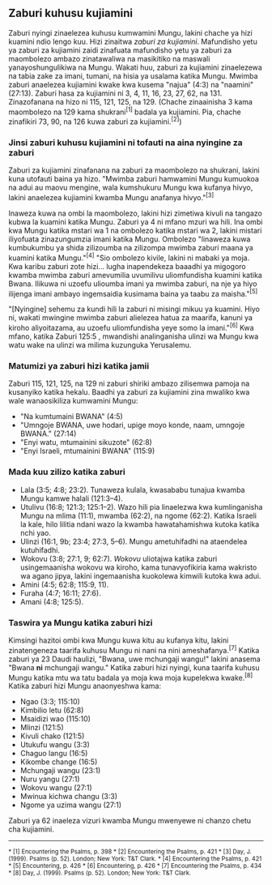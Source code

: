 ## Zaburi kuhusu kujiamini

Zaburi nyingi zinaelezea kuhusu kumwamini Mungu, lakini chache ya hizi kuamini ndio lengo kuu. Hizi zinaitwa _zaburi za kujiamini_. Mafundisho yetu ya zaburi za kujiamini zaidi zinafuata mafundisho yetu ya zaburi za maombolezo ambazo zinatawaliwa na masikitiko na maswali yanayoshungulikiwa na Mungu. Wakati huu, zaburi za kujiamini zinaelezewa na tabia zake za imani, tumani, na hisia ya usalama katika Mungu. Mwimba zaburi anaelezea kujiamini kwake kwa kusema "najua" (4:3) na "naamini" (27:13). Zaburi hasa za kujiamini ni 3, 4, 11, 16, 23, 27, 62, na 131. Zinazofanana na hizo ni 115, 121, 125, na 129. (Chache zinaainisha 3 kama maombolezo na 129 kama shukrani<sup>[1]</sup> badala ya kujiamini. Pia, chache zinafikiri 73, 90, na 126 kuwa zaburi za kujiamini.<sup>[2]</sup>)

### Jinsi zaburi kuhusu kujiamini ni tofauti na aina nyingine za zaburi

Zaburi za kujiamini zinafanana na zaburi za maombolezo na shukrani, lakini kuna utofauti baina ya hizo. "Mwimba zaburi hamwamini Mungu kumuokoa na adui au maovu mengine, wala kumshukuru Mungu kwa kufanya hivyo, lakini anaelezea kujiamini kwamba Mungu anafanya hivyo."<sup>[3]</sup>

Inaweza kuwa na ombi la maombolezo, lakini hizi zimetiwa kivuli na tangazo kubwa la kuamini katika Mungu. Zaburi ya 4 ni mfano mzuri wa hili. Ina ombi kwa Mungu katika mstari wa 1 na ombolezo katika mstari wa 2, lakini mistari iliyofuata zinazungumzia imani katika Mungu. Ombolezo "linaweza kuwa kumbukumbu ya shida zilizoumba na zilizompa mwimba zaburi maana ya kuamini katika Mungu."<sup>[4]</sup> "Sio ombolezo kivile, lakini ni mabaki ya moja. Kwa karibu zaburi zote hizi... lugha inapendekeza baaadhi ya migogoro kwamba mwimba zaburi amevumilia uvumilivu uliomfundisha kuamini katika Bwana. Ilikuwa ni uzoefu ulioumba imani ya mwimba zaburi, na nje ya hiyo ilijenga imani ambayo ingemsaidia kusimama baina ya taabu za maisha."<sup>[5]</sup>

"[Nyingine] sehemu za kundi hili la zaburi ni misingi mikuu ya kuamini. Hiyo ni, wakati mwingine mwimba zaburi alielezea hatua za maarifa, kanuni ya kiroho aliyoitazama, au uzoefu uliomfundisha yeye somo la imani."<sup>[6]</sup> Kwa mfano, katika Zaburi 125:5 , mwandishi analinganisha ulinzi wa Mungu kwa watu wake na ulinzi wa milima kuzunguka Yerusalemu.

### Matumizi ya zaburi hizi katika jamii

Zaburi 115, 121, 125, na 129 ni zaburi shiriki ambazo zilisemwa pamoja na kusanyiko katika hekalu. Baadhi ya zaburi za kujiamini zina mwaliko kwa wale wanaosikiliza kumwamini Mungu:

- "Na kumtumaini BWANA" (4:5)
- "Umngoje BWANA, uwe hodari, upige moyo konde, naam, umngoje BWANA." (27:14)
- "Enyi watu, mtumainini sikuzote" (62:8)
- "Enyi Israeli, mtumainini BWANA" (115:9)

### Mada kuu zilizo katika zaburi

- Lala (3:5; 4:8; 23:2). Tunaweza kulala, kwasababu tunajua kwamba Mungu kamwe halali (121:3–4).
- Utulivu (16:8; 121:3; 125:1–2). Wazo hili pia linaelezwa kwa kumlinganisha Mungu na mlima (11:1), mwamba (62:2), na ngome (62:2). Katika Israeli la kale, hilo lilitia ndani wazo la kwamba hawatahamishwa kutoka katika nchi yao.
- Ulinzi (16:1, 9b; 23:4; 27:3, 5–6). Mungu ametuhifadhi na ataendelea kutuhifadhi.
- Wokovu (3:8; 27:1, 9; 62:7). _Wokovu_ uliotajwa katika zaburi usingemaanisha wokovu wa kiroho, kama tunavyofikiria kama wakristo wa agano jipya, lakini ingemaanisha kuokolewa kimwili kutoka kwa adui.
- Amini (4:5; 62:8; 115:9, 11).
- Furaha (4:7; 16:11; 27:6).
- Amani (4:8; 125:5).

### Taswira ya Mungu katika zaburi hizi

Kimsingi hazitoi ombi kwa Mungu kuwa kitu au kufanya kitu, lakini zinatengeneza taarifa kuhusu Mungu ni nani na nini ameshafanya.<sup>[7]</sup> Katika zaburi ya 23 Daudi haulizi, "Bwana, uwe mchungaji wangu!" lakini anasema "Bwana **ni** mchungaji wangu." Katika zaburi hizi nyingi, kuna taarifa kuhusu Mungu katika mtu wa tatu badala ya moja kwa moja kupelekwa kwake.<sup>[8]</sup> Katika zaburi hizi Mungu anaonyeshwa kama:

- Ngao (3:3; 115:10)
- Kimbilio letu (62:8)
- Msaidizi wao (115:10)
- Mlinzi (121:5)
- Kivuli chako (121:5)
- Utukufu wangu (3:3)
- Chaguo langu (16:5)
- Kikombe change (16:5)
- Mchungaji wangu (23:1)
- Nuru yangu (27:1)
- Wokovu wangu (27:1)
- Mwinua kichwa changu (3:3)
- Ngome ya uzima wangu (27:1)

Zaburi ya 62 inaeleza vizuri kwamba Mungu mwenyewe ni chanzo chetu cha kujiamini.

---

<small>
* [1] Encountering the Psalms, p. 398
* [2] Encountering the Psalms, p. 421
* [3] Day, J. (1999). Psalms (p. 52). London; New York: T&T Clark.
* [4] Encountering the Psalms, p. 421
* [5] Encountering, p. 426
* [6] Encountering, p. 426
* [7] Encountering the Psalms, p. 434
* [8] Day, J. (1999). Psalms (p. 52). London; New York: T&T Clark.
</small>
